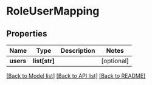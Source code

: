 # RoleUserMapping

## Properties
Name | Type | Description | Notes
------------ | ------------- | ------------- | -------------
**users** | **list[str]** |  | [optional] 

[[Back to Model list]](../README.md#documentation-for-models) [[Back to API list]](../README.md#documentation-for-api-endpoints) [[Back to README]](../README.md)

